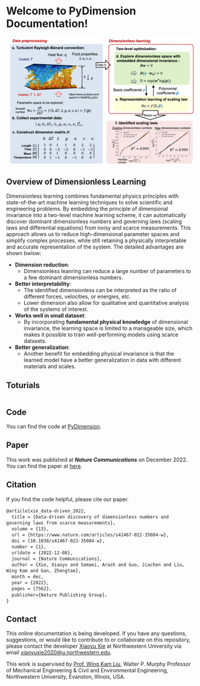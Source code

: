 # Welcome to PyDimension Documentation!

![Schematic](images/schematic.png)

## Overview of Dimensionless Learning

Dimensionless learning combines fundamental physics principles with state-of-the-art machine learning techniques to solve scientific and engineering problems. By embedding the principle of dimensional invariance into a two-level machine learning scheme, it can automatically discover dominant dimensionless numbers and governing laws (scaling laws and differential equations) from noisy and scarce measurements. This approach allows us to reduce high-dimensional parameter spaces and simplify complex processes, while still retaining a physically interpretable and accurate representation of the system. The detailed advantages are shown bwlow:

- **Dimension reduction**: 
  - Dimensionless leanring can reduce a large number of parameters to a few dominant dimensionless numbers.
- **Better interpretability**: 
  - The identified dimensionless can be interpreted as the ratio of different forces, velocities, or energies, etc.
  - Lower dimension also allow for qualitative and quantitative analysis of the systems of interest. 
- **Works well in small dataset**: 
  - By incorporating **fundamental physical knowledge** of dimensional invariance, the learning space is limited to a manageable size, which makes it possible to train well-performing models using scarce datasets.
- **Better generalization**:
  - Another benefit for embedding physical invariance is that the learned model have a better generalization in data with different materials and scales.

## Toturials

```{tableofcontents}
```

## Code
You can find the code at [PyDimension](https://github.com/xiaoyuxie-vico/PyDimension).

## Paper

This work was published at ***Nature Communications*** on December 2022. You can find the paper at [here](https://www.nature.com/articles/s41467-022-35084-w#Sec2).

## Citation
If you find the code helpful, please cite our paper.
```
@article{xie_data-driven_2022,
  title = {Data-driven discovery of dimensionless numbers and governing laws from scarce measurements},
  volume = {13},
  url = {https://www.nature.com/articles/s41467-022-35084-w},
  doi = {10.1038/s41467-022-35084-w},
  number = {1},
  urldate = {2022-12-08},
  journal = {Nature Communications},
  author = {Xie, Xiaoyu and Samaei, Arash and Guo, Jiachen and Liu, Wing Kam and Gan, Zhengtao},
  month = dec,
  year = {2022},
  pages = {7562},
  publisher={Nature Publishing Group}，
}
```

## Contact

This online documentation is being developed. If you have any questions, suggestions, or would like to contribute to or collaborate on this repository, please contact the developer [Xiaoyu Xie](https://xiaoyuxie.top/) at Northwestern University via email xiaoyuxie2020@u.northwestern.edu.

This work is supervised by [Prof. Wing Kam Liu](https://www.mccormick.northwestern.edu/research-faculty/directory/profiles/liu-kam-wing.html), Walter P. Murphy Professor of Mechanical Engineering & Civil and Environmental Engineering, Northwestern University, Evanston, Illinois, USA.
